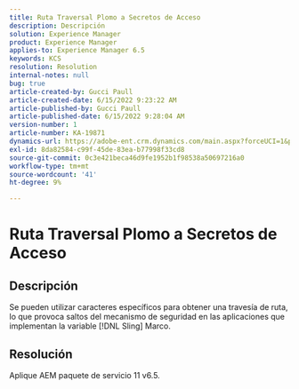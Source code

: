 ```yaml
---
title: Ruta Traversal Plomo a Secretos de Acceso
description: Descripción
solution: Experience Manager
product: Experience Manager
applies-to: Experience Manager 6.5
keywords: KCS
resolution: Resolution
internal-notes: null
bug: true
article-created-by: Gucci Paull
article-created-date: 6/15/2022 9:23:22 AM
article-published-by: Gucci Paull
article-published-date: 6/15/2022 9:28:04 AM
version-number: 1
article-number: KA-19871
dynamics-url: https://adobe-ent.crm.dynamics.com/main.aspx?forceUCI=1&pagetype=entityrecord&etn=knowledgearticle&id=7d9168ca-8cec-ec11-bb3d-000d3a5c4890
exl-id: 8da82584-c99f-45de-83ea-b77998f33cd8
source-git-commit: 0c3e421beca46d9fe1952b1f98538a50697216a0
workflow-type: tm+mt
source-wordcount: '41'
ht-degree: 9%

---
```


# Ruta Traversal Plomo a Secretos de Acceso

## Descripción

Se pueden utilizar caracteres específicos para obtener una travesía de ruta, lo que provoca saltos del mecanismo de seguridad en las aplicaciones que implementan la variable [!DNL Sling] Marco.

## Resolución

Aplique AEM paquete de servicio 11 v6.5.
